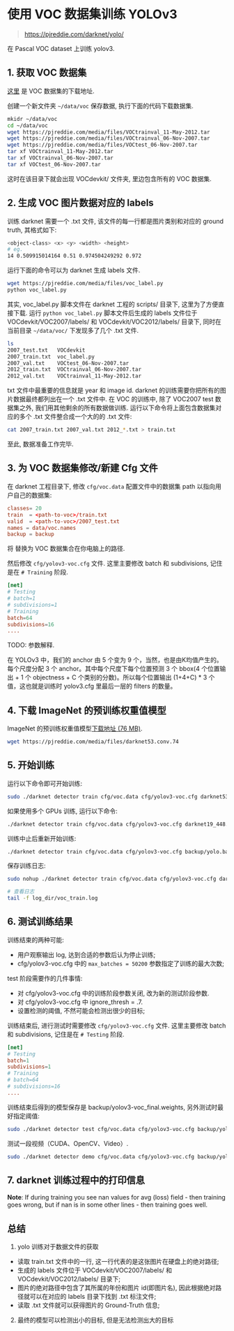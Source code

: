 # 使用 VOC 数据集训练 YOLOv3   

> https://pjreddie.com/darknet/yolo/

在 Pascal VOC dataset 上训练 yolov3.   

## 1. 获取 VOC 数据集  

[这里](https://pjreddie.com/projects/pascal-voc-dataset-mirror/) 是 VOC 数据集的下载地址.   

创建一个新文件夹 `~/data/voc` 保存数据, 执行下面的代码下载数据集.   

~~~bash
mkidr ~/data/voc
cd ~/data/voc
wget https://pjreddie.com/media/files/VOCtrainval_11-May-2012.tar
wget https://pjreddie.com/media/files/VOCtrainval_06-Nov-2007.tar
wget https://pjreddie.com/media/files/VOCtest_06-Nov-2007.tar
tar xf VOCtrainval_11-May-2012.tar
tar xf VOCtrainval_06-Nov-2007.tar
tar xf VOCtest_06-Nov-2007.tar
~~~

这时在该目录下就会出现 VOCdevkit/ 文件夹, 里边包含所有的 VOC 数据集.   

## 2. 生成 VOC 图片数据对应的 labels  

训练 darknet 需要一个 .txt 文件, 该文件的每一行都是图片类别和对应的 ground truth, 其格式如下: 

~~~bash
<object-class> <x> <y> <width> <height>
# eg.
14 0.509915014164 0.51 0.974504249292 0.972
~~~ 

运行下面的命令可以为 darknet 生成 labels 文件.   

~~~bash
wget https://pjreddie.com/media/files/voc_label.py
python voc_label.py
~~~

其实, voc_label.py 脚本文件在 darknet 工程的 scripts/ 目录下, 这里为了方便直接下载. 运行 `python voc_label.py` 脚本文件后生成的 labels 文件位于 VOCdevkit/VOC2007/labels/ 和 VOCdevkit/VOC2012/labels/ 目录下, 同时在当前目录 `~/data/voc/` 下发现多了几个 .txt 文件.   

~~~bash
ls
2007_test.txt   VOCdevkit
2007_train.txt  voc_label.py
2007_val.txt    VOCtest_06-Nov-2007.tar
2012_train.txt  VOCtrainval_06-Nov-2007.tar
2012_val.txt    VOCtrainval_11-May-2012.tar
~~~

txt 文件中最重要的信息就是 year 和 image id. darknet 的训练需要你把所有的图片数据最终都列出在一个 .txt 文件中. 在 VOC 的训练中, 除了 VOC2007 test 数据集之外, 我们用其他剩余的所有数据做训练. 运行以下命令将上面包含数据集对应的多个 .txt 文件整合成一个大的的 .txt 文件:   

~~~bash
cat 2007_train.txt 2007_val.txt 2012_*.txt > train.txt
~~~

至此, 数据准备工作完毕.  

## 3. 为 VOC 数据集修改/新建 Cfg 文件   

在 darknet 工程目录下, 修改 `cfg/voc.data` 配置文件中的数据集 path 以指向用户自己的数据集:   

~~~conf
classes= 20
train  = <path-to-voc>/train.txt
valid  = <path-to-voc>/2007_test.txt
names = data/voc.names
backup = backup
~~~

将 <path-to-voc> 替换为 VOC 数据集合在你电脑上的路径.   

然后修改 `cfg/yolov3-voc.cfg` 文件. 这里主要修改 batch 和 subdivisions, 记住是在 `# Training` 阶段.   

~~~conf
[net]
# Testing
# batch=1
# subdivisions=1
# Training
batch=64
subdivisions=16
....
~~~

TODO: 参数解释.  

在 YOLOv3 中，我们的 anchor 由 5 个变为 9 个，当然，也是由K均值产生的。每个尺度分配 3 个 anchor。其中每个尺度下每个位置预测 3 个 bbox(4 个位置输出 + 1 个 objectness + C 个类别的分数)。所以每个位置输出 (1+4+C) * 3 个值，这也就是训练时 yolov3.cfg 里最后一层的 filters 的数量。   


## 4. 下载 ImageNet 的预训练权重值模型   

ImageNet 的预训练权重值模型[下载地址  (76 MB)](https://pjreddie.com/media/files/darknet53.conv.74).   

~~~bash
wget https://pjreddie.com/media/files/darknet53.conv.74
~~~

## 5. 开始训练   

运行以下命令即可开始训练:   

~~~bash
sudo ./darknet detector train cfg/voc.data cfg/yolov3-voc.cfg darknet53.conv.74 
~~~

如果使用多个 GPUs 训练, 运行以下命令:   

~~~bash
./darknet detector train cfg/voc.data cfg/yolov3-voc.cfg darknet19_448.conv.23 -gpus 0,1,2,3
~~~

训练中止后重新开始训练:   

~~~bash
./darknet detector train cfg/voc.data cfg/yolov3-voc.cfg backup/yolo.backup -gpus 0,1,2,3
~~~

保存训练日志:  

~~~bash
sudo nohup ./darknet detector train cfg/voc.data cfg/yolov3-voc.cfg darknet53.conv.74 -gpus 0,1 >> log_dir/voc_train.log 2>&1 &

# 查看日志
tail -f log_dir/voc_train.log   
~~~  

## 6. 测试训练结果   

训练结束的两种可能:  

* 用户观察输出 log, 达到合适的参数后认为停止训练;  
* cfg/yolov3-voc.cfg 中的 `max_batches = 50200` 参数指定了训练的最大次数;  

test 阶段需要作的几件事情:    

- 对 cfg/yolov3-voc.cfg 中的训练阶段参数关闭, 改为新的测试阶段参数.    
- 对 cfg/yolov3-voc.cfg 中 ignore_thresh = .7.    
- 设置检测的阈值, 不然可能会检测出很少的目标;  

训练结束后, 进行测试时需要修改 `cfg/yolov3-voc.cfg` 文件. 这里主要修改 batch 和 subdivisions, 记住是在 `# Testing` 阶段.   

~~~conf
[net]
# Testing
batch=1
subdivisions=1
# Training
# batch=64
# subdivisions=16
....
~~~

训练结束后得到的模型保存是 backup/yolov3-voc_final.weights, 另外测试时最好指定阈值:   

~~~bash
sudo ./darknet detector test cfg/voc.data cfg/yolov3-voc.cfg backup/yolov3-voc_final.weights /data/dog.jpg -thresh 0.25
~~~

测试一段视频（CUDA、OpenCV、Video）.  

~~~bash
sudo ./darknet detector demo cfg/voc.data cfg/yolov3-voc.cfg backup/yolov3-voc_final.weights <video file>
~~~

## 7. darknet 训练过程中的打印信息  

**Note**: If during training you see nan values for avg (loss) field - then training goes wrong, but if nan is in some other lines - then training goes well.  


## 总结  

1. yolo 训练对于数据文件的获取   

* 读取 train.txt 文件中的一行, 这一行代表的是这张图片在硬盘上的绝对路径;  
* 生成的 labels 文件位于 VOCdevkit/VOC2007/labels/ 和 VOCdevkit/VOC2012/labels/ 目录下;  
* 图片的绝对路径中包含了其所属的年份和图片 id(即图片名), 因此根据绝对路径就可以在对应的 labels 目录下找到 .txt 标注文件;   
* 读取 .txt 文件就可以获得图片的 Ground-Truth 信息;   

2. 最终的模型可以检测出小的目标, 但是无法检测出大的目标  


